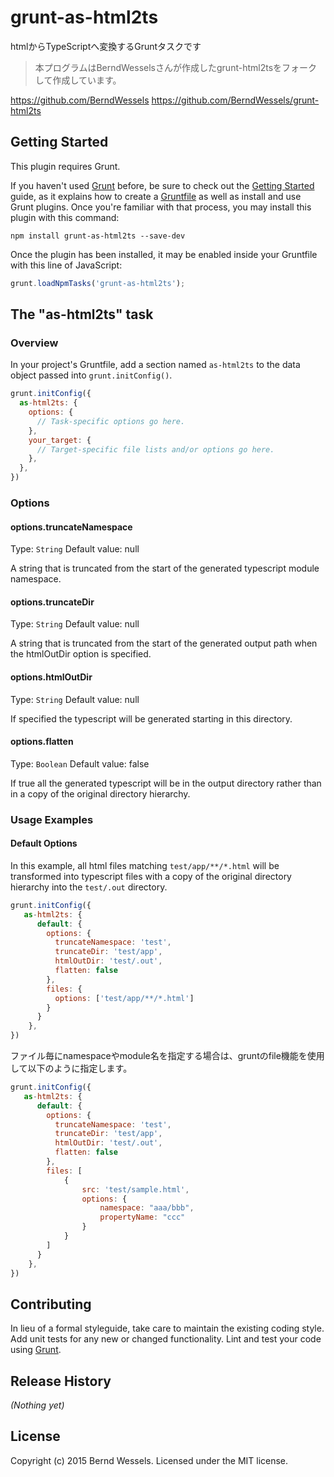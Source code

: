 # grunt-as-html2ts

htmlからTypeScriptへ変換するGruntタスクです

>本プログラムはBerndWesselsさんが作成したgrunt-html2tsをフォークして作成しています。

https://github.com/BerndWessels
https://github.com/BerndWessels/grunt-html2ts


## Getting Started
This plugin requires Grunt.

If you haven't used [Grunt](http://gruntjs.com/) before, be sure to check out the [Getting Started](http://gruntjs.com/getting-started) guide, as it explains how to create a [Gruntfile](http://gruntjs.com/sample-gruntfile) as well as install and use Grunt plugins. Once you're familiar with that process, you may install this plugin with this command:

```shell
npm install grunt-as-html2ts --save-dev
```

Once the plugin has been installed, it may be enabled inside your Gruntfile with this line of JavaScript:

```js
grunt.loadNpmTasks('grunt-as-html2ts');
```

## The "as-html2ts" task

### Overview
In your project's Gruntfile, add a section named `as-html2ts` to the data object passed into `grunt.initConfig()`.

```js
grunt.initConfig({
  as-html2ts: {
    options: {
      // Task-specific options go here.
    },
    your_target: {
      // Target-specific file lists and/or options go here.
    },
  },
})
```

### Options

#### options.truncateNamespace
Type: `String`
Default value: null

A string that is truncated from the start of the generated typescript module namespace. 

#### options.truncateDir
Type: `String`
Default value: null

A string that is truncated from the start of the generated output path when the htmlOutDir option is specified.

#### options.htmlOutDir
Type: `String`
Default value: null

If specified the typescript will be generated starting in this directory.

#### options.flatten
Type: `Boolean`
Default value: false

If true all the generated typescript will be in the output directory rather than in a copy of the original directory hierarchy.

### Usage Examples

#### Default Options
In this example, all html files matching `test/app/**/*.html` will be transformed into typescript files with a copy of the original directory hierarchy into the `test/.out` directory. 

```js
grunt.initConfig({
   as-html2ts: {
      default: {
        options: {
          truncateNamespace: 'test',
          truncateDir: 'test/app',
          htmlOutDir: 'test/.out',
          flatten: false
        },
        files: {
          options: ['test/app/**/*.html']
        }
      }
    },
})
```

ファイル毎にnamespaceやmodule名を指定する場合は、gruntのfile機能を使用して以下のように指定します。

```js
grunt.initConfig({
   as-html2ts: {
      default: {
        options: {
          truncateNamespace: 'test',
          truncateDir: 'test/app',
          htmlOutDir: 'test/.out',
          flatten: false
        },
        files: [
            {
                src: 'test/sample.html',
                options: {
                    namespace: "aaa/bbb",
                    propertyName: "ccc"
                }
            }
        ]
      }
    },
})
```


## Contributing
In lieu of a formal styleguide, take care to maintain the existing coding style. Add unit tests for any new or changed functionality. Lint and test your code using [Grunt](http://gruntjs.com/).

## Release History
_(Nothing yet)_

## License
Copyright (c) 2015 Bernd Wessels. Licensed under the MIT license.
